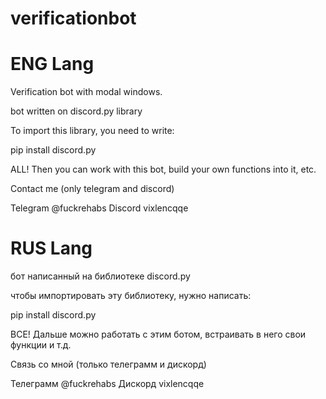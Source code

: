 # verificationbot

# **ENG Lang**

Verification bot with modal windows.

bot written on discord.py library

To import this library, you need to write:

pip install discord.py

ALL! Then you can work with this bot, build your own functions into it, etc.

Contact me (only telegram and discord)

Telegram @fuckrehabs
Discord vixlencqqe


# **RUS Lang**


бот написанный на библиотеке discord.py

чтобы импортировать эту библиотеку, нужно написать:

pip install discord.py

ВСЕ! Дальше можно работать с этим ботом, встраивать в него свои функции и т.д.

Связь со мной (только телеграмм и дискорд)

Телеграмм @fuckrehabs
Дискорд vixlencqqe
